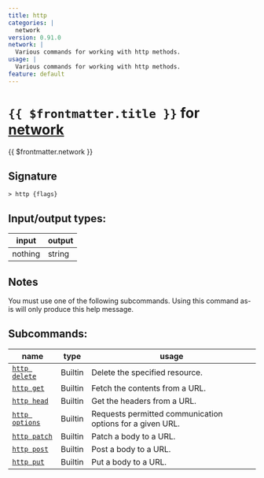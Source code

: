 ```yaml
---
title: http
categories: |
  network
version: 0.91.0
network: |
  Various commands for working with http methods.
usage: |
  Various commands for working with http methods.
feature: default
---
```

<!-- This file is automatically generated. Please edit the command in https://github.com/nushell/nushell instead. -->

# `{{ $frontmatter.title }}` for [network](/commands/categories/network.md)

<div class='command-title'>{{ $frontmatter.network }}</div>

## Signature

```> http {flags} ```


## Input/output types:

| input   | output |
| ------- | ------ |
| nothing | string |

## Notes
You must use one of the following subcommands. Using this command as-is will only produce this help message.

## Subcommands:

| name                                             | type    | usage                                                     |
| ------------------------------------------------ | ------- | --------------------------------------------------------- |
| [`http delete`](/commands/docs/http_delete.md)   | Builtin | Delete the specified resource.                            |
| [`http get`](/commands/docs/http_get.md)         | Builtin | Fetch the contents from a URL.                            |
| [`http head`](/commands/docs/http_head.md)       | Builtin | Get the headers from a URL.                               |
| [`http options`](/commands/docs/http_options.md) | Builtin | Requests permitted communication options for a given URL. |
| [`http patch`](/commands/docs/http_patch.md)     | Builtin | Patch a body to a URL.                                    |
| [`http post`](/commands/docs/http_post.md)       | Builtin | Post a body to a URL.                                     |
| [`http put`](/commands/docs/http_put.md)         | Builtin | Put a body to a URL.                                      |